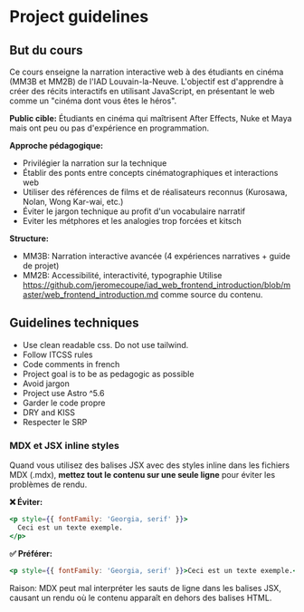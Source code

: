 # Project guidelines

## But du cours

Ce cours enseigne la narration interactive web à des étudiants en cinéma (MM3B et MM2B) de l'IAD Louvain-la-Neuve. L'objectif est d'apprendre à créer des récits interactifs en utilisant JavaScript, en présentant le web comme un "cinéma dont vous êtes le héros".

**Public cible:** Étudiants en cinéma qui maîtrisent After Effects, Nuke et Maya mais ont peu ou pas d'expérience en programmation.

**Approche pédagogique:** 
- Privilégier la narration sur la technique
- Établir des ponts entre concepts cinématographiques et interactions web
- Utiliser des références de films et de réalisateurs reconnus (Kurosawa, Nolan, Wong Kar-wai, etc.)
- Éviter le jargon technique au profit d'un vocabulaire narratif
- Eviter les métphores et les analogies trop forcées et kitsch

**Structure:**
- MM3B: Narration interactive avancée (4 expériences narratives + guide de projet)
- MM2B: Accessibilité, interactivité, typographie Utilise https://github.com/jeromecoupe/iad_web_frontend_introduction/blob/master/web_frontend_introduction.md comme source du contenu.

## Guidelines techniques

- Use clean readable css. Do not use tailwind.
- Follow ITCSS rules
- Code comments in french
- Project goal is to be as pedagogic as possible
- Avoid jargon
- Project use Astro ^5.6
- Garder le code propre
- DRY and KISS
- Respecter le SRP

### MDX et JSX inline styles

Quand vous utilisez des balises JSX avec des styles inline dans les fichiers MDX (.mdx), **mettez tout le contenu sur une seule ligne** pour éviter les problèmes de rendu.

**❌ Éviter:**
```jsx
<p style={{ fontFamily: 'Georgia, serif' }}>
  Ceci est un texte exemple.
</p>
```

**✅ Préférer:**
```jsx
<p style={{ fontFamily: 'Georgia, serif' }}>Ceci est un texte exemple.</p>
```

Raison: MDX peut mal interpréter les sauts de ligne dans les balises JSX, causant un rendu où le contenu apparaît en dehors des balises HTML.
